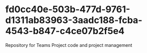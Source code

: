 # fd0cc40e-503b-477d-9761-d1311ab83963-3aadc188-fcba-4543-b847-c4ce07b2f5e4
Repository for Teams Project code and project management
